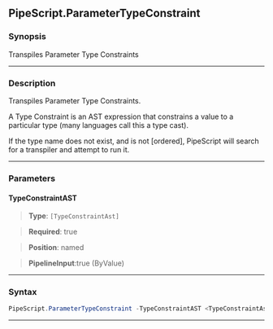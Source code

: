 
PipeScript.ParameterTypeConstraint
----------------------------------
### Synopsis
Transpiles Parameter Type Constraints

---
### Description

Transpiles Parameter Type Constraints.

A Type Constraint is an AST expression that constrains a value to a particular type
(many languages call this a type cast).

If the type name does not exist, and is not [ordered], PipeScript will search for a transpiler and attempt to run it.

---
### Parameters
#### **TypeConstraintAST**

> **Type**: ```[TypeConstraintAst]```

> **Required**: true

> **Position**: named

> **PipelineInput**:true (ByValue)



---
### Syntax
```PowerShell
PipeScript.ParameterTypeConstraint -TypeConstraintAST <TypeConstraintAst> [<CommonParameters>]
```
---



